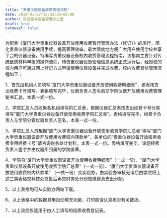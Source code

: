 ```yaml
---
title: "贵重仪器设备收费管理流程"
date: 2019-01-27T15:33:35+08:00
author: 实验室与设备管理办公室
draft: true
carousel: false
---
```


为配合《厦门大学贵重仪器设备开放使用收费暂行管理办法（修订）》的施行，简化贵重仪器设备使用手续，提高管理效率，最大限度地方便广大用户使用学校共享平台的仪器设备，特编写贵重仪器设备校内收费管理流程指南，该指南主要针对传统纸质材料申报的操作流程，待贵重仪器设备管理信息系统正式运行后，经授权的校内用户可通过网上登记方式申请使用仪器设备并完成收费，校内收费具体管理流程如下：

1、首先由机组人员填写“厦门大学贵重仪器设备开放使用收费明细表”，该表按支出经费卡号填写。表格填写完毕，仪器负责人签名后交学院仪器开放使用收费管理秘书汇总，本表一式一份。

2、学院汇总人员收集各机组填写的汇总表，根据仪器汇总表按支出经费卡号分类填写“厦门大学贵重仪器设备开放使用收费学院汇总表”。表格填写完毕，经费卡负责人与学院分管仪器负责人签名，本表一式一份。

3、学院汇总人员根据“厦门大学贵重仪器设备开放使用收费学院汇总表”填写“厦门大学贵重仪器设备开放使用收费校内转款单”，各单位的“贵重仪器设备开放服务收费专用经费卡号”请咨询财务处计划科，本表一式一份。表格填写完毕，课题经费负责人签字并由仪器所归属的学院盖章。

4、学院将“厦门大学贵重仪器设备开放使用收费明细表”（一式一份）、“厦门大学贵重仪器设备开放使用收费学院汇总表”（一式一份）、“厦门大学贵重仪器设备开放使用收费校内转款单” （一式一份）交实验办，由实验办审核无误后由学院将上述三类表格交科技处签批后再交财务处分别做缴费及支出分配。

5、以上表格均可从实验办网站下载。

6、以上表格中的数据具用自动填充功能，打印前请认真核对有关数据。

7、以上流程仅适用于由人工填写的纸质收费登记表。
